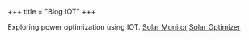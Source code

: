 +++
title = "Blog IOT"
+++

Exploring power optimization using IOT.
[Solar Monitor](/blogiot/solarmonitor/)
[Solar Optimizer](/blogiot/solaroptimizer/)